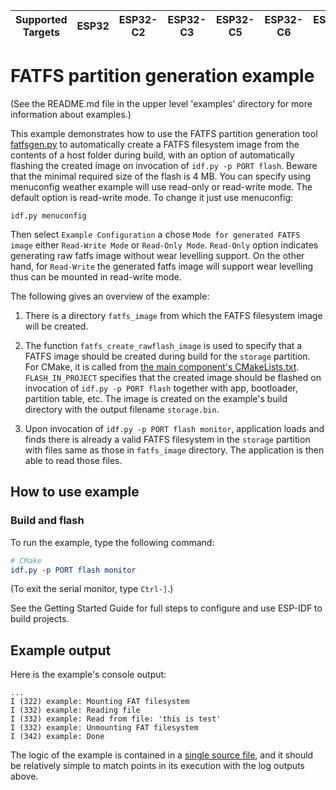 | Supported Targets | ESP32 | ESP32-C2 | ESP32-C3 | ESP32-C5 | ESP32-C6 | ESP32-H2 | ESP32-P4 | ESP32-S2 | ESP32-S3 |
| ----------------- | ----- | -------- | -------- | -------- | -------- | -------- | -------- | -------- | -------- |

# FATFS partition generation example

(See the README.md file in the upper level 'examples' directory for more information about examples.)

This example demonstrates how to use the FATFS partition
generation tool [fatfsgen.py](../../../components/fatfs/fatfsgen.py) to automatically create a FATFS
filesystem image from the contents of a host folder during build, with an option of
automatically flashing the created image on invocation of `idf.py -p PORT flash`.
Beware that the minimal required size of the flash is 4 MB.
You can specify using menuconfig weather example will use read-only or read-write mode. The default option is read-write mode.
To change it just use menuconfig:

```shell
idf.py menuconfig
```

Then select `Example Configuration` a chose `Mode for generated FATFS image` either `Read-Write Mode` or `Read-Only Mode`.
`Read-Only` option indicates generating raw fatfs image without wear levelling support.
On the other hand, for `Read-Write` the generated fatfs image will support wear levelling thus can be mounted in read-write mode.


The following gives an overview of the example:

1. There is a directory `fatfs_image` from which the FATFS filesystem image will be created.

2. The function `fatfs_create_rawflash_image` is used to specify that a FATFS image
should be created during build for the `storage` partition.
For CMake, it is called from [the main component's CMakeLists.txt](./main/CMakeLists.txt).
`FLASH_IN_PROJECT` specifies that the created image
should be flashed on invocation of `idf.py -p PORT flash` together with app, bootloader, partition table, etc.
The image is created on the example's build directory with the output filename `storage.bin`.

3. Upon invocation of `idf.py -p PORT flash monitor`, application loads and
finds there is already a valid FATFS filesystem in the `storage` partition with files same as those in `fatfs_image` directory. The application is then
able to read those files.

## How to use example

### Build and flash

To run the example, type the following command:

```CMake
# CMake
idf.py -p PORT flash monitor
```

(To exit the serial monitor, type ``Ctrl-]``.)

See the Getting Started Guide for full steps to configure and use ESP-IDF to build projects.

## Example output

Here is the example's console output:

```
...
I (322) example: Mounting FAT filesystem
I (332) example: Reading file
I (332) example: Read from file: 'this is test'
I (332) example: Unmounting FAT filesystem
I (342) example: Done
```

The logic of the example is contained in a [single source file](./main/fatfsgen_example_main.c),
and it should be relatively simple to match points in its execution with the log outputs above.

